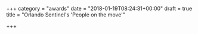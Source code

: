 +++
category = "awards"
date = "2018-01-19T08:24:31+00:00"
draft = true
title = "Orlando Sentinel's 'People on the move'"

+++
